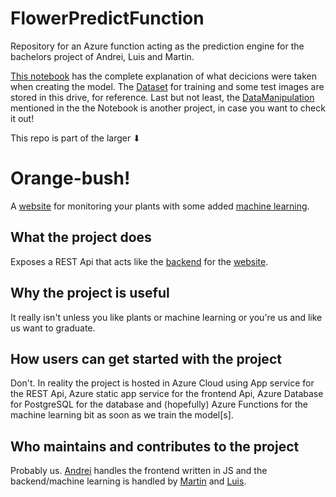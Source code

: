 # FlowerPredictFunction
Repository for an Azure function acting as the prediction engine for the bachelors project of Andrei, Luis and Martin. 

[This notebook](https://github.com/BPR-TEAM/FlowerPredictFunction/blob/master/Orange%20Bush%20-%20Image%20Classification.ipynb) has the complete explanation of what decicions were taken when creating the model.
The [Dataset](https://drive.google.com/drive/folders/1L52AfcHcOTbrjtXl9dxfKdgGZK_Bm-dF?usp=sharing) for training and some test images are stored in this drive, for reference.
Last but not least, the [DataManipulation](https://github.com/BPR-TEAM/DatasetManipulation) mentioned in the the Notebook is another project, in case you want to check it out!

This repo is part of the larger ⬇
# Orange-bush!
A [website](https://orange-bush-0a396ce03.azurestaticapps.net/) for monitoring your plants with some added [machine learning](https://dotnet.microsoft.com/apps/machinelearning-ai/ml-dotnet).
## What the project does
Exposes a REST Api that acts like the [backend](https://orangebush.azurewebsites.net/) for the [website](https://orange-bush-0a396ce03.azurestaticapps.net/).
## Why the project is useful
It really isn't unless you like plants or machine learning or you're us and like us want to graduate.
## How users can get started with the project
Don't. In reality the project is hosted in Azure Cloud using App service for the REST Api, Azure static app service for the frontend Api, Azure Database for PostgreSQL for the database and (hopefully) Azure Functions for the machine learning bit as soon as we train the model[s].
## Who maintains and contributes to the project
Probably us. [Andrei](https://github.com/iandrei250) handles the frontend written in JS and the backend/machine learning is handled by [Martin](https://github.com/Nitramzz) and [Luis](https://github.com/LuigiElo).
